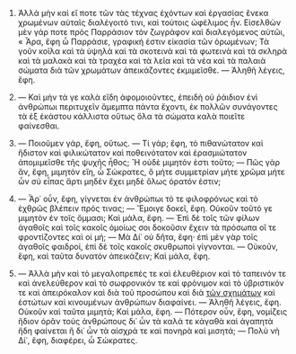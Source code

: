 1. Ἀλλὰ μὴν καὶ εἴ ποτε τῶν τὰς τέχνας ἐχόντων καὶ ἐργασίας ἕνεκα χρωμένων αὐταῖς διαλέγοιτό τινι, καὶ τούτοις ὠφέλιμος ἦν. Εἰσελθὼν μὲν γάρ ποτε πρὸς Παρράσιον τὸν ζωγράφον καὶ διαλεγόμενος αὐτῶι, « Ἆρα, ἔφη ὦ Παρράσιε, γραφική ἐστιν εἰκασία τῶν ὁρωμένων; Τὰ γοῦν κοῖλα καὶ τὰ ὑψηλὰ καὶ τὰ σκοτεινὰ καὶ τὰ φωτεινὰ καὶ τὰ σκληρὰ καὶ τὰ μαλακὰ καὶ τὰ τραχέα καὶ τὰ λεῖα καὶ τὰ νέα καὶ τὰ παλαιὰ σώματα διὰ τῶν χρωμάτων ἀπεικάζοντες ἐκμιμεῖσθε. — Ἀληθῆ λέγεις, ἔφη.

2. — Καὶ μὴν τά γε καλὰ εἴδη ἀφομοιοῦντες, ἐπειδὴ οὐ ῥάιδιον ἑνὶ ἀνθρώπωι περιτυχεῖν ἄμεμπτα πάντα ἔχοντι, ἐκ πολλῶν συνάγοντες τὰ ἐξ ἑκάστου κάλλιστα οὕτως ὅλα τὰ σώματα καλὰ ποιεῖτε φαίνεσθαι.

3. — Ποιοῦμεν γάρ, ἔφη, οὕτως. — Τί γάρ; ἔφη, τὸ πιθανώτατον καὶ ἥδιστον καὶ φιλικώτατον καὶ ποθεινότατον καὶ ἐρασμιώτατον ἀπομιμεῖσθε τῆς ψυχῆς ἦθος; Ἢ οὐδὲ μιμητόν ἐστι τοῦτο; — Πῶς γὰρ ἄν, ἔφη, μιμητὸν εἴη, ὦ Σώκρατες, ὃ μήτε συμμετρίαν μήτε χρῶμα μήτε ὧν σὺ εἶπας ἄρτι μηδὲν ἔχει μηδὲ ὅλως ὁρατόν ἐστιν;
 
4. — Ἆρ᾽ οὖν, ἔφη, γίγνεται ἐν ἀνθρώπωι τό τε φιλοφρόνως καὶ τὸ ἐχθρῶς βλέπειν πρός τινας; — Ἔμοιγε δοκεῖ, ἔφη. Οὐκοῦν τοῦτό γε μιμητὸν ἐν τοῖς ὄμμασι; Καὶ μάλα, ἔφη. — Ἐπὶ δὲ τοῖς τῶν φίλων ἀγαθοῖς καὶ τοῖς κακοῖς ὁμοίως σοι δοκοῦσιν ἔχειν τὰ πρόσωπα οἵ τε φροντίζοντες καὶ οἱ μή; — Μὰ Δί᾽ οὐ δῆτα, ἔφη· ἐπὶ μὲν γὰρ τοῖς ἀγαθοῖς φαιδροί, ἐπὶ δὲ τοῖς κακοῖς σκυθρωποὶ γίγνονται. — Οὐκοῦν, ἔφη, καὶ ταῦτα δυνατὸν ἀπεικάζειν; Καὶ μάλα, ἔφη. 

5. — Ἀλλὰ μὴν καὶ τὸ μεγαλοπρεπές τε καὶ ἐλευθέριον καὶ τὸ ταπεινόν τε καὶ ἀνελεύθερον καὶ τὸ σωφρονικόν τε καὶ φρόνιμον καὶ τὸ ὑβριστικόν τε καὶ ἀπειρόκαλον καὶ διὰ τοῦ προσώπου καὶ διὰ <a href="#callout2" class="inttext">τῶν σχημάτων</a> καὶ ἑστώτων καὶ κινουμένων ἀνθρώπων διαφαίνει. — Ἀληθῆ λέγεις, ἔφη. Οὐκοῦν καὶ ταῦτα μιμητά; Καὶ μάλα, ἔφη. — Πότερον οὖν, ἔφη, νομίζεις ἥδιον ὁρᾶν τοὺς ἀνθρώπους δι᾽ ὧν τὰ καλά τε κἀγαθὰ καὶ ἀγαπητὰ ἤδη φαίνεται ἢ δι᾽ ὧν τὰ αἰσχρά τε καὶ πονηρὰ καὶ μισητά; — Πολὺ νὴ Δί᾽, ἔφη, διαφέρει, ὦ Σώκρατες.